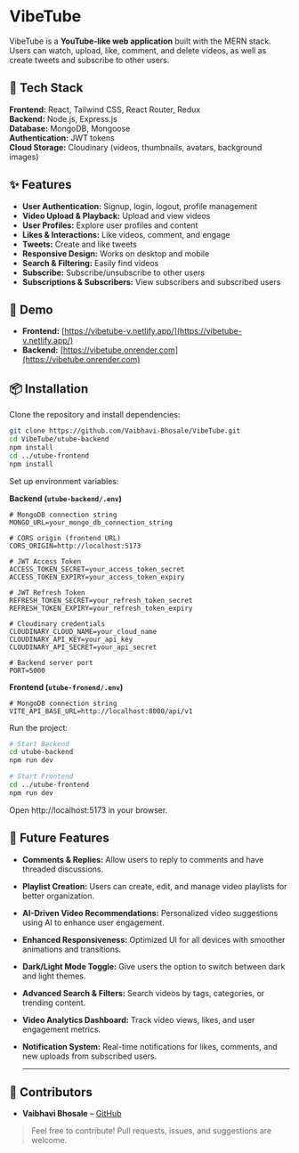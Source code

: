  # VibeTube

VibeTube is a **YouTube-like web application** built with the MERN stack. Users can watch, upload, like, comment, and delete videos, as well as create tweets and subscribe to other users.

## 🚀 Tech Stack

**Frontend:** React, Tailwind CSS, React Router, Redux  
**Backend:** Node.js, Express.js  
**Database:** MongoDB, Mongoose  
**Authentication:** JWT tokens  
**Cloud Storage:** Cloudinary (videos, thumbnails, avatars, background images)

## ✨ Features

- **User Authentication:** Signup, login, logout, profile management  
- **Video Upload & Playback:** Upload and view videos  
- **User Profiles:** Explore user profiles and content  
- **Likes & Interactions:** Like videos, comment, and engage  
- **Tweets:** Create and like tweets  
- **Responsive Design:** Works on desktop and mobile  
- **Search & Filtering:** Easily find videos  
- **Subscribe:** Subscribe/unsubscribe to other users  
- **Subscriptions & Subscribers:** View subscribers and subscribed users  

## 🎯 Demo

- **Frontend:** [https://vibetube-v.netlify.app/](https://vibetube-v.netlify.app/)  
- **Backend:** [https://vibetube.onrender.com](https://vibetube.onrender.com)  

## 📦 Installation

Clone the repository and install dependencies:

```bash
git clone https://github.com/Vaibhavi-Bhosale/VibeTube.git
cd VibeTube/utube-backend
npm install
cd ../utube-frontend
npm install

```

Set up environment variables:

**Backend (`utube-backend/.env`)**

```env
# MongoDB connection string
MONGO_URL=your_mongo_db_connection_string

# CORS origin (frontend URL)
CORS_ORIGIN=http://localhost:5173

# JWT Access Token
ACCESS_TOKEN_SECRET=your_access_token_secret
ACCESS_TOKEN_EXPIRY=your_access_token_expiry

# JWT Refresh Token
REFRESH_TOKEN_SECRET=your_refresh_token_secret
REFRESH_TOKEN_EXPIRY=your_refresh_token_expiry

# Cloudinary credentials
CLOUDINARY_CLOUD_NAME=your_cloud_name
CLOUDINARY_API_KEY=your_api_key
CLOUDINARY_API_SECRET=your_api_secret

# Backend server port
PORT=5000
```
**Frontend (`utube-fronend/.env`)**

```env
# MongoDB connection string
VITE_API_BASE_URL=http://localhost:8000/api/v1

```

Run the project:

```bash
# Start Backend
cd utube-backend
npm run dev

# Start Frontend
cd ../utube-frontend
npm run dev
```
Open http://localhost:5173 in your browser.


## 🔮 Future Features

- **Comments & Replies:** Allow users to reply to comments and have threaded discussions.  
- **Playlist Creation:** Users can create, edit, and manage video playlists for better organization.  
- **AI-Driven Video Recommendations:** Personalized video suggestions using AI to enhance user engagement.  
- **Enhanced Responsiveness:** Optimized UI for all devices with smoother animations and transitions.  
- **Dark/Light Mode Toggle:** Give users the option to switch between dark and light themes.  
- **Advanced Search & Filters:** Search videos by tags, categories, or trending content.  
- **Video Analytics Dashboard:** Track video views, likes, and user engagement metrics.  
- **Notification System:** Real-time notifications for likes, comments, and new uploads from subscribed users.

  ---

## 🤝 Contributors

- **Vaibhavi Bhosale** – [GitHub](https://github.com/Vaibhavi-Bhosale)

> Feel free to contribute! Pull requests, issues, and suggestions are welcome.

